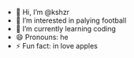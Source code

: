 - 👋 Hi, I’m @kshzr
- 👀 I’m interested in palying football
- 🌱 I’m currently learning coding
- 😄 Pronouns: he
- ⚡ Fun fact: in love apples

<!---
kshzr/kshzr is a ✨ special ✨ repository because its `README.md` (this file) appears on your GitHub profile.
You can click the Preview link to take a look at your changes.
--->
